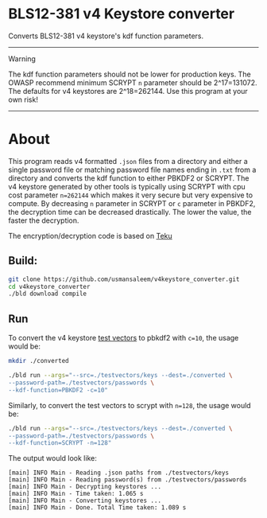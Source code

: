# BLS12-381 v4 Keystore converter

Converts BLS12-381 v4 keystore's kdf function parameters. 

---
>[!WARNING]
>The kdf function parameters should not be lower for production keys. The OWASP recommend minimum SCRYPT `n` parameter should be 2^17=131072. The defaults for v4 keystores are 2^18=262144. Use this program at your own risk!
---

# About
This program reads v4 formatted `.json` files from a directory and either a single password file or
matching password file names ending in `.txt` from a directory and converts the kdf function to either
PBKDF2 or SCRYPT. The v4 keystore generated by other tools is typically using SCRYPT with cpu cost parameter `n=262144` 
which makes it very secure but very expensive to compute. By decreasing `n` parameter in SCRYPT or `c` parameter in PBKDF2,
the decryption time can be decreased drastically. The lower the value, the faster the decryption.

The encryption/decryption code is based on [Teku](https://github.com/Consensys/teku/tree/master/infrastructure/bls-keystore)

## Build:
```sh
git clone https://github.com/usmansaleem/v4keystore_converter.git
cd v4keystore_converter
./bld download compile
```

## Run
To convert the v4 keystore [test vectors](https://github.com/ethereum/EIPs/blob/master/EIPS/eip-2335.md#scrypt-test-vector)
to pbkdf2 with `c=10`, the usage would be:

```sh
mkdir ./converted

./bld run --args="--src=./testvectors/keys --dest=./converted \
--password-path=./testvectors/passwords \
--kdf-function=PBKDF2 -c=10"
```

Similarly, to convert the test vectors to scrypt with `n=128`, the usage would be:
```sh
./bld run --args="--src=./testvectors/keys --dest=./converted \
--password-path=./testvectors/passwords \
--kdf-function=SCRYPT -n=128"
```

The output would look like:
```
[main] INFO Main - Reading .json paths from ./testvectors/keys
[main] INFO Main - Reading password(s) from ./testvectors/passwords
[main] INFO Main - Decrypting keystores ...
[main] INFO Main - Time taken: 1.065 s
[main] INFO Main - Converting keystores ...
[main] INFO Main - Done. Total Time taken: 1.089 s
```
